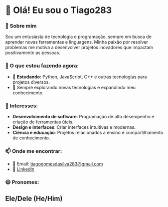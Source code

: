 # 👋 Olá! Eu sou o Tiago283  

### 🌟 Sobre mim
Sou um entusiasta de tecnologia e programação, sempre em busca de aprender novas ferramentas e linguagens. Minha paixão por resolver problemas me motiva a desenvolver projetos inovadores que impactam positivamente as pessoas.

### 🎯 O que estou fazendo agora:
- 📘 **Estudando:** Python, JavaScript, C++ e outras tecnologias para projetos diversos.
- 🌱 Sempre explorando novas tecnologias e expandindo meu conhecimento.

### 👀 Interesses:
- **Desenvolvimento de software**: Programação de alto desempenho e criação de ferramentas úteis.   
- **Design e interfaces**: Criar interfaces intuitivas e modernas.  
- **Ciência e educação**: Projetos relacionados a ensino e compartilhamento de conhecimento.

### 📫 Onde me encontrar:
- 📧 Email: tiagogomesdasilva283@gmail.com
- 💼 [LinkedIn](https://www.linkedin.com/in/tiago-gomes-da-silva-77a68828a/)

### 😄 Pronomes:
Ele/Dele (He/Him)  
---
